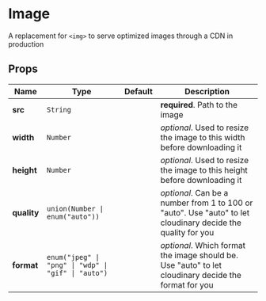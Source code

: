 # Image

A replacement for `<img>` to serve optimized images through a CDN in production

## Props

| Name        | Type                                                                           | Default | Description                                                                                                  |
| ----------- | ------------------------------------------------------------------------------ | ------- | ------------------------------------------------------------------------------------------------------------ |
| **src**     | <code>String</code>                                                            |         | **required**. Path to the image                                                                              |
| **width**   | <code>Number</code>                                                            |         | _optional_. Used to resize the image to this width before downloading it                                     |
| **height**  | <code>Number</code>                                                            |         | _optional_. Used to resize the image to this height before downloading it                                    |
| **quality** | <code>union(Number &#124; enum("auto"))</code>                                 |         | _optional_. Can be a number from 1 to 100 or "auto". Use "auto" to let cloudinary decide the quality for you |
| **format**  | <code>enum("jpeg" &#124; "png" &#124; "wdp" &#124; "gif" &#124; "auto")</code> |         | _optional_. Which format the image should be. Use "auto" to let cloudinary decide the format for you         |
